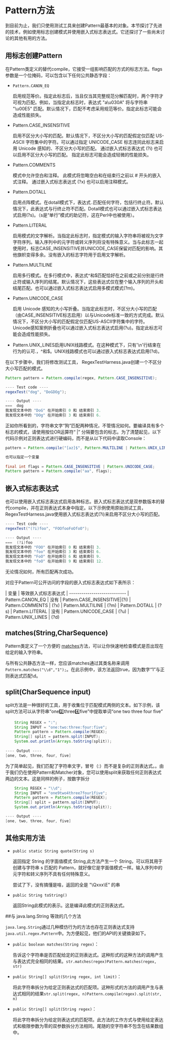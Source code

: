 # Pattern方法

到目前为止，我们只使用测试工具来创建Pattern最基本的对象。本节探讨了先进的技术，例如使用标志创建模式并使用嵌入式标志表达式。它还探讨了一些尚未讨论的其他有用的方法。

## 用标志创建Pattern

在Pattern类定义的替代compile，它接受一组影响匹配的方式的标志方法。flags参数是一个位掩码，可以包含以下任何公共静态字段：

* `Pattern.CANON_EQ` 
    
    启用规范等价。指定此标志后，当且仅当其完整规范分解匹配时，两个字符才可视为匹配。例如，当指定此标志时，表达式 "a\u030A" 将与字符串 "\u00E5" 匹配。默认情况下，匹配不考虑采用规范等价。指定此标志可能会造成性能损失。
    
* Pattern.CASE_INSENSITIVE

    启用不区分大小写的匹配。默认情况下，不区分大小写的匹配假定仅匹配 US-ASCII 字符集中的字符。可以通过指定 UNICODE_CASE 标志连同此标志来启用 Unicode 感知的、不区分大小写的匹配。 通过嵌入式标志表达式  (?i) 也可以启用不区分大小写的匹配。 指定此标志可能会造成轻微的性能损失。
    
* Pattern.COMMENTS

    模式中允许空白和注释。 此模式将忽略空白和在结束行之前以 # 开头的嵌入式注释。 通过嵌入式标志表达式  (?x) 也可以启用注释模式。 


* Pattern.DOTALL

    启用点阵模式。在dotall模式下，表达式`.`匹配任何字符，包括行终止符。默认情况下，此表达式与行终止符不匹配。Dotall模式也可以通过嵌入式标志表达式启用(?s)。（s是“单行”模式的助记符，这在Perl中也被使用）。
    
* Pattern.LITERAL

    启用模式的文字解析。当指定此标志时，指定模式的输入字符串将被视为文字字符序列。输入序列中的元字符或转义序列将没有特殊意义。当与此标志一起使用时，标志CASE_INSENSITIVE并UNICODE_CASE保留对匹配的影响。其他旗帜变得多余。没有嵌入的标志字符用于启用文字解析。
    
* Pattern.MULTILINE

    启用多行模式。在多行模式中，表达式^和$匹配恰好在之前或之前分别是行终止符或输入序列的结尾。默认情况下，这些表达式仅在整个输入序列的开头和结尾匹配。也可以通过嵌入式标志表达式启用多模式模式(?m)。
    
* Pattern.UNICODE_CASE

    启用 Unicode 感知的大小写折叠。当指定此标志时，不区分大小写的匹配（由CASE_INSENSITIVE标志启用）以与Unicode标准一致的方式完成。默认情况下，不区分大小写的匹配假定仅匹配US-ASCII字符集中的字符。Unicode感知案例折叠也可以通过嵌入式标志表达式启用(?u)。指定此标志可能会造成性能损失。
    
* Pattern.UNIX_LINES启用UNIX线路模式。在这种模式下，只有'\n'行结束在行为的认可.，^和$。UNIX线路模式也可以通过嵌入式标志表达式启用(?d)。

在以下步骤中，我们将修改测试工具， RegexTestHarness.java创建一个不区分大小写匹配的模式。

```java
Pattern pattern = Pattern.compile(regex, Pattern.CASE_INSENSITIVE);

---- Test code ----
regexTest("dog", "DoGDOg");

---- Output ----
===  dog
我发现文本中的 "DoG" 在开始索引 0 和 结束索引 3.
我发现文本中的 "DOg" 在开始索引 3 和 结束索引 6.

```

正如你所看到的，字符串文字“狗”匹配两种情况，不管情况如何。要编译具有多个标志的模式，请使用按位OR运算符“ |” 分隔要包含的标志。为了清楚起见，以下代码示例对正则表达式进行硬编码，而不是从以下代码中读取Console：

```java
pattern = Pattern.compile("[az]$", Pattern.MULTILINE | Pattern.UNIX_LINES);

也可以指定一个变量
 
final int flags = Pattern.CASE_INSENSITIVE | Pattern.UNICODE_CASE;
Pattern pattern = Pattern.compile("aa", flags);
```


## 嵌入式标志表达式
也可以使用嵌入式标志表达式启用各种标志。嵌入式标志表达式是双参数版本的替代compile，并在正则表达式本身中指定。以下示例使用原始测试工具， RegexTestHarness.java使用嵌入式标志表达式(?i)来启用不区分大小写的匹配。

```java
---- Test code ----
regexTest("(?i)foo", "FOOfooFoOfoO");

---- Output ----
===  (?i)foo
我发现文本中的 "FOO" 在开始索引 0 和 结束索引 3.
我发现文本中的 "foo" 在开始索引 3 和 结束索引 6.
我发现文本中的 "FoO" 在开始索引 6 和 结束索引 9.
我发现文本中的 "foO" 在开始索引 9 和 结束索引 12.

```

无论情况如何，所有匹配再次成功。

对应于Pattern可公开访问的字段的嵌入式标志表达式如下表所示：

| 变量 | 	等效嵌入式标志表达式
| ----------------------------
| Pattern.CANON_EQ | 没有
| Pattern.CASE_INSENSITIVE|(?i)
| Pattern.COMMENTS | (?x)
| Pattern.MULTILINE | (?m)
| Pattern.DOTALL | (?s)
| Pattern.LITERAL | 没有
| Pattern.UNICODE_CASE	| (?u)
| Pattern.UNIX_LINES | (?d)


## matches(String,CharSequence)

Pattern类定义了一个方便的 [matches](https://docs.oracle.com/javase/8/docs/api/java/util/regex/Pattern.html#matches-java.lang.String-java.lang.CharSequence-)方法，可以让你快速地检查模式是否出现在给定的输入字符串。

与所有公共静态方法一样，您应该matches通过其类名称来调用`Pattern.matches("\\d","1");`。在此示例中，该方法返回true，因为数字“1”与正则表达式匹配\d。

## split(CharSequence input)

split方法是一种很好的工具，用于收集位于匹配模式两侧的文本。如下示例，该split方法可以从字符串“one:two:three:four:five”中提取单词“one two three four five”

```java
    String REGEX = ":";
    String INPUT = "one:two:three:four:five";
    Pattern pattern = Pattern.compile(REGEX);
    String[] split = pattern.split(INPUT);
    System.out.println(Arrays.toString(split));
    
---- Output ----
[one, two, three, four, five]

```

为了简单起见，我们匹配了字符串文字，冒号（:）而不是复杂的正则表达式。。由于我们仍在使用Pattern和Matcher对象，您可以使用split来获取任何正则表达式两边的文本。这是同样的例子，按数字拆分

```java
    String REGEX = "\\d";
    String INPUT = "one9two4three7four1five";
    Pattern pattern = Pattern.compile(REGEX);
    String[] split = pattern.split(INPUT);
    System.out.println(Arrays.toString(split));

---- Output ----
[one, two, three, four, five]


```

## 其他实用方法

* `public static String quote(String s)`
    
    返回指定 String 的字面值模式 String,此方法产生一个 String，可以将其用于创建与字符串 s 匹配的 Pattern，就好像它是字面值模式一样。输入序列中的元字符和转义序列不具有任何特殊意义。
    
    尝试了下，没有搞懂是啥，返回的全是 "\Qxxx\E" 的串
    
* `public String toString()` 

    返回String此模式的表示。这是编译此模式的正则表达式。
    
##与 java.lang.String 等效的几个方法

`java.lang.String`通过几种模仿行为的方法也存在正则表达式支持`java.util.regex.Pattern`中。为方便起见，他们的API的关键摘录如下。

* `public boolean matches(String regex)`：

    告诉这个字符串是否匹配给定的正则表达式。这种形式的这种方法的调用产生与表达式完全相同的结果。`str.matches(regex)Pattern.matches(regex, str)`
    
* `public String[] split(String regex, int limit)`：

    将此字符串拆分为给定正则表达式的匹配项。这种形式的方法的调用产生与表达式相同的结果`str.split(regex, n)Pattern.compile(regex).split(str, n)`
    
* `public String[] split(String regex)`：

    将此字符串拆分为给定则表达式的匹配项。此方法的工作方式与使用给定表达式和极限参数为零的双参数拆分方法相同。尾随的空字符串不包含在结果数组中。